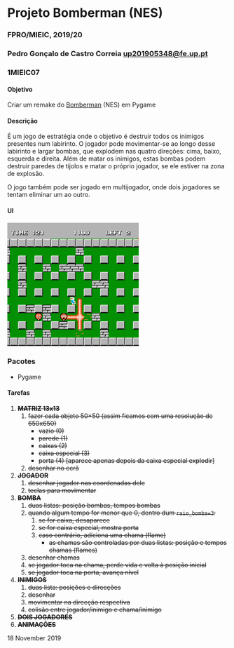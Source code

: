 # Projeto Bomberman (NES)
### FPRO/MIEIC, 2019/20
### Pedro Gonçalo de Castro Correia up201905348@fe.up.pt
### 1MIEIC07 

#### Objetivo

Criar um remake do [Bomberman](https://www.retrogames.cz/play_085-NES.php) (NES) em Pygame

#### Descrição

É um jogo de estratégia onde o objetivo é destruir todos os inimigos presentes num labirinto.
O jogador pode movimentar-se ao longo desse labirinto e largar bombas, que explodem nas quatro
direções: cima, baixo, esquerda e direita. Além de matar os inimigos, estas bombas podem 
destruir paredes de tijolos e matar o próprio jogador, se ele estiver na zona de explosão.

O jogo também pode ser jogado em multijogador, onde dois jogadores se tentam eliminar um ao
outro.

#### UI

![](ui.gif)

### Pacotes

- Pygame

#### Tarefas

1. ~~**MATRIZ 13x13**~~
   1. ~~fazer cada objeto 50×50 (assim ficamos com uma resolução de 650x650)~~
      * ~~vazio (0)~~
      * ~~parede (1)~~
      * ~~caixas (2)~~
      * ~~caixa especial (3)~~
      * ~~porta (4) [aparece apenas depois da caixa especial explodir]~~
   1. ~~desenhar no ecrã~~
1. ~~**JOGADOR**~~
   1. ~~desenhar jogador nas coordenadas dele~~
   1. ~~teclas para movimentar~~
1. ~~**BOMBA**~~
   1. ~~duas listas: posição bombas, tempos bombas~~
   1. ~~quando algum tempo for menor que 0, dentro dum `raio_bomba=3`:~~
      1. ~~se for caixa, desaparece~~
      1. ~~se for caixa especial, mostra porta~~
      1. ~~caso contrário, adiciona uma chama (flame)~~
         * ~~as chamas são controladas por duas listas: posição e tempos chamas (flames)~~
   1. ~~desenhar chamas~~
   1. ~~se jogador toca na chama, perde vida e volta à posição inicial~~
   1. ~~se jogador toca na porta, avança nível~~
1. ~~**INIMIGOS**~~
   1. ~~duas lista: posições e direcções~~
   1. ~~desenhar~~
   1. ~~movimentar na direcção respectiva~~
   1. ~~colisão entre jogador/inimigo e chama/inimigo~~
1. ~~**DOIS JOGADORES**~~
1. ~~**ANIMAÇÕES**~~

18 November 2019
